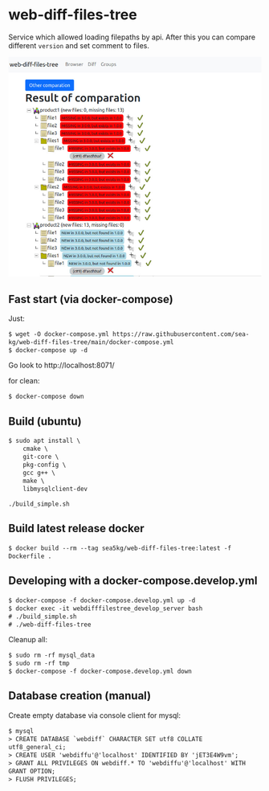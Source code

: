 # web-diff-files-tree

Service which allowed loading filepaths by api. 
After this you can compare different `version` and set comment to files.

![screen](screen.jpg)


## Fast start (via docker-compose)

Just:
```
$ wget -O docker-compose.yml https://raw.githubusercontent.com/sea-kg/web-diff-files-tree/main/docker-compose.yml
$ docker-compose up -d
```

Go look to http://localhost:8071/

for clean:
```
$ docker-compose down
```

## Build (ubuntu)

```
$ sudo apt install \
    cmake \
    git-core \
    pkg-config \
    gcc g++ \
    make \
    libmysqlclient-dev
```

```
./build_simple.sh
```

## Build latest release docker

```
$ docker build --rm --tag sea5kg/web-diff-files-tree:latest -f Dockerfile .
```

## Developing with a docker-compose.develop.yml

```
$ docker-compose -f docker-compose.develop.yml up -d
$ docker exec -it webdifffilestree_develop_server bash
# ./build_simple.sh
# ./web-diff-files-tree
```

Cleanup all:
```
$ sudo rm -rf mysql_data
$ sudo rm -rf tmp
$ docker-compose -f docker-compose.develop.yml down
```


## Database creation (manual)

Create empty database via console client for mysql:

```
$ mysql
> CREATE DATABASE `webdiff` CHARACTER SET utf8 COLLATE utf8_general_ci;
> CREATE USER 'webdiffu'@'localhost' IDENTIFIED BY 'jET3E4W9vm';
> GRANT ALL PRIVILEGES ON webdiff.* TO 'webdiffu'@'localhost' WITH GRANT OPTION;
> FLUSH PRIVILEGES;
```